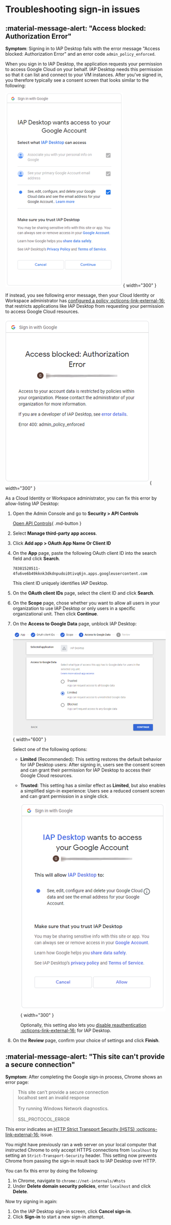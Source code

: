#  Troubleshooting sign-in issues

## :material-message-alert:  "Access blocked: Authorization Error"

**Symptom**: Signing in to IAP Desktop fails with the error message "Access blocked: Authorization Error"
and an error code `admin_policy_enforced`.

When you sign in to IAP Desktop, the application requests your permission to access Google Cloud on your behalf. 
IAP Desktop needs this permission so that it can list and connect to your VM instances. After you've
signed in, you therefore typically see a consent screen that looks similar to the following:

![Consent screen](images/03-consent.png){ width="300" }

If instead, you see following error message, then  your Cloud Identity or Workspace administrator has 
[configured a policy :octicons-link-external-16:](https://support.google.com/a/answer/7281227) that restricts 
applications like IAP Desktop from requesting your permission to access Google Cloud resources.

![Access blocked: Authorization Error (Error 400: admin_policy_enforced)](images/apicontrols-blocked.png){ width="300" }

As a Cloud Identity or Workspace administrator, you can fix this error by allow-listing IAP Desktop:

1.  Open the Admin Console and go to **Security > API Controls**

    [Open API Controls](https://admin.google.com/ac/owl){ .md-button }
    
1.  Select **Manage third-party app access**.

1.  Click **Add app > OAuth App Name Or Client ID**

1.  On the **App** page, paste the following OAuth client ID into the search field and click **Search**.

        78381520511-4fu6ve6b49kknk3dkdnpudoi0tivq6jn.apps.googleusercontent.com

    This client ID uniquely identifies IAP Desktop.
    
1.  On the **OAuth client IDs** page, select the client ID and click **Search**.
    
1.  On the **Scope** page, chose whether you want to allow all users in your organization to use IAP Desktop
    or only users in a specific organizational unit. Then click **Continue**.

1.  On the **Access to Google Data** page, unblock IAP Desktop:

    ![Settings](images/apicontrols-settings.png){ width="600" }
    
    Select one of the following options:
    
    *   **Limited** (Recommended): This setting restores the default behavior for IAP Desktop users: 
        After signing in, users see the consent screen and can grant their permission for IAP Desktop to 
        access their Google Cloud resources.
    *   **Trusted**: This setting has a similar effect as **Limited**, but also enables a simplified sign-in experience: Users see a reduced 
        consent screen and can grant permission in a single click.

        ![Simplified consent screen](images/consent-trusted.png){ width="300" }
    
        Optionally, this setting also lets you
        [disable reauthentication :octicons-link-external-16:](https://support.google.com/a/answer/9368756)
        for IAP Desktop.
    
1.  On the **Review** page, confirm your choice of settings and click **Finish**.



## :material-message-alert:  "This site can't provide a secure connection" 

**Symptom**: After completing the Google sign-in process, Chrome shows an error page:

<blockquote>
    This site can't provide a secure connection
    <br>
    localhost sent an invalid response
    <br><br>
    Try running Windows Network diagnostics.
    <br><br>
    SSL_PROTOCOL_ERROR
</blockquote>

This error indicates an [HTTP Strict Transport Security (HSTS) :octicons-link-external-16:](https://en.wikipedia.org/wiki/HTTP_Strict_Transport_Security) issue.

You might have previously ran a web server on your local computer that instructed Chrome 
to only accept HTTPS connections from `localhost` by setting an `Strict-Transport-Security` 
header. This setting now prevents Chrome from passing the sign-in result back to IAP Desktop
over HTTP.

You can fix this error by doing the following:

1.   In Chrome, navigate to `chrome://net-internals/#hsts`
1.   Under **Delete domain security policies**, enter `localhost` and click **Delete**.

Now try signing in again:

1.   On the IAP Desktop sign-in screen, click **Cancel sign-in**.
1.   Click **Sign-in** to start a new sign-in attempt.